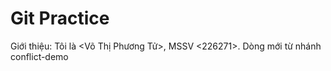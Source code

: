 # Git Practice
Giới thiệu: Tôi là <Võ Thị Phương Tử>, MSSV <226271>.
Dòng mới từ nhánh conflict-demo
